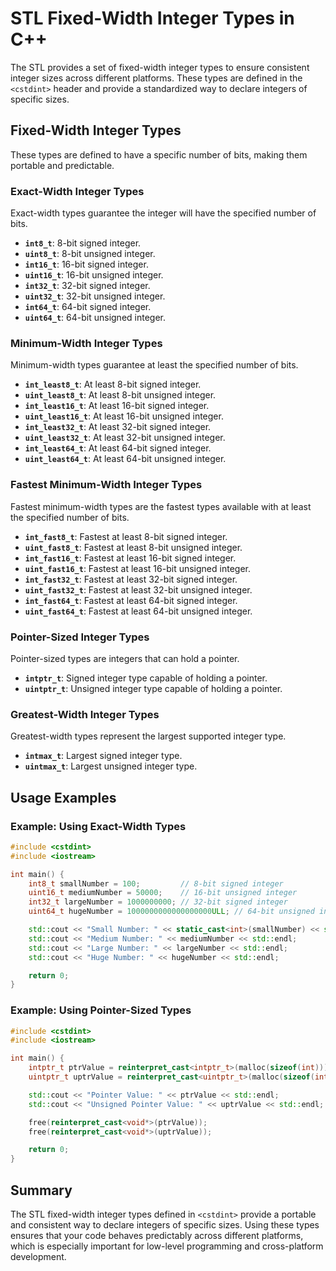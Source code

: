 # STL Fixed-Width Integer Types in C++

The STL provides a set of fixed-width integer types to ensure consistent integer sizes across different platforms. These types are defined in the `<cstdint>` header and provide a standardized way to declare integers of specific sizes.

## Fixed-Width Integer Types

These types are defined to have a specific number of bits, making them portable and predictable.

### Exact-Width Integer Types

Exact-width types guarantee the integer will have the specified number of bits.

- **`int8_t`**: 8-bit signed integer.
- **`uint8_t`**: 8-bit unsigned integer.
- **`int16_t`**: 16-bit signed integer.
- **`uint16_t`**: 16-bit unsigned integer.
- **`int32_t`**: 32-bit signed integer.
- **`uint32_t`**: 32-bit unsigned integer.
- **`int64_t`**: 64-bit signed integer.
- **`uint64_t`**: 64-bit unsigned integer.

### Minimum-Width Integer Types

Minimum-width types guarantee at least the specified number of bits.

- **`int_least8_t`**: At least 8-bit signed integer.
- **`uint_least8_t`**: At least 8-bit unsigned integer.
- **`int_least16_t`**: At least 16-bit signed integer.
- **`uint_least16_t`**: At least 16-bit unsigned integer.
- **`int_least32_t`**: At least 32-bit signed integer.
- **`uint_least32_t`**: At least 32-bit unsigned integer.
- **`int_least64_t`**: At least 64-bit signed integer.
- **`uint_least64_t`**: At least 64-bit unsigned integer.

### Fastest Minimum-Width Integer Types

Fastest minimum-width types are the fastest types available with at least the specified number of bits.

- **`int_fast8_t`**: Fastest at least 8-bit signed integer.
- **`uint_fast8_t`**: Fastest at least 8-bit unsigned integer.
- **`int_fast16_t`**: Fastest at least 16-bit signed integer.
- **`uint_fast16_t`**: Fastest at least 16-bit unsigned integer.
- **`int_fast32_t`**: Fastest at least 32-bit signed integer.
- **`uint_fast32_t`**: Fastest at least 32-bit unsigned integer.
- **`int_fast64_t`**: Fastest at least 64-bit signed integer.
- **`uint_fast64_t`**: Fastest at least 64-bit unsigned integer.

### Pointer-Sized Integer Types

Pointer-sized types are integers that can hold a pointer.

- **`intptr_t`**: Signed integer type capable of holding a pointer.
- **`uintptr_t`**: Unsigned integer type capable of holding a pointer.

### Greatest-Width Integer Types

Greatest-width types represent the largest supported integer type.

- **`intmax_t`**: Largest signed integer type.
- **`uintmax_t`**: Largest unsigned integer type.

## Usage Examples

### Example: Using Exact-Width Types

```cpp
#include <cstdint>
#include <iostream>

int main() {
    int8_t smallNumber = 100;         // 8-bit signed integer
    uint16_t mediumNumber = 50000;    // 16-bit unsigned integer
    int32_t largeNumber = 1000000000; // 32-bit signed integer
    uint64_t hugeNumber = 1000000000000000000ULL; // 64-bit unsigned integer

    std::cout << "Small Number: " << static_cast<int>(smallNumber) << std::endl;
    std::cout << "Medium Number: " << mediumNumber << std::endl;
    std::cout << "Large Number: " << largeNumber << std::endl;
    std::cout << "Huge Number: " << hugeNumber << std::endl;

    return 0;
}
```

### Example: Using Pointer-Sized Types

```cpp
#include <cstdint>
#include <iostream>

int main() {
    intptr_t ptrValue = reinterpret_cast<intptr_t>(malloc(sizeof(int)));
    uintptr_t uptrValue = reinterpret_cast<uintptr_t>(malloc(sizeof(int)));

    std::cout << "Pointer Value: " << ptrValue << std::endl;
    std::cout << "Unsigned Pointer Value: " << uptrValue << std::endl;

    free(reinterpret_cast<void*>(ptrValue));
    free(reinterpret_cast<void*>(uptrValue));

    return 0;
}
```

## Summary

The STL fixed-width integer types defined in `<cstdint>` provide a portable and consistent way to declare integers of specific sizes. Using these types ensures that your code behaves predictably across different platforms, which is especially important for low-level programming and cross-platform development.